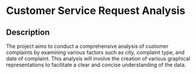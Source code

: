 # Customer Service Request Analysis
## Description
The project aims to conduct a comprehensive analysis of customer complaints by examining various factors such as city, complaint type, and date of complaint. This analysis will involve the creation of various graphical representations to facilitate a clear and concise understanding of the data.
